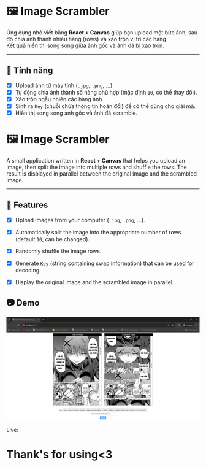 
# 🖼️ Image Scrambler

Ứng dụng nhỏ viết bằng **React + Canvas** giúp bạn upload một bức ảnh, sau đó chia ảnh thành nhiều hàng (rows) và xáo trộn vị trí các hàng.  
Kết quả hiển thị song song giữa ảnh gốc và ảnh đã bị xáo trộn.

---

## 🚀 Tính năng

- [x] Upload ảnh từ máy tính (`.jpg`, `.png`, …).
- [x] Tự động chia ảnh thành số hàng phù hợp (mặc định `10`, có thể thay đổi).
- [x] Xáo trộn ngẫu nhiên các hàng ảnh.
- [x] Sinh ra `Key` (chuỗi chứa thông tin hoán đổi) để có thể dùng cho giải mã.
- [x] Hiển thị song song ảnh gốc và ảnh đã scramble.

# 🖼️ Image Scrambler

A small application written in **React + Canvas** that helps you upload an image, then split the image into multiple rows and shuffle the rows. 
The result is displayed in parallel between the original image and the scrambled image.

---

## 🚀 Features

- [x] Upload images from your computer (`.jpg`, `.png`, …).

- [x] Automatically split the image into the appropriate number of rows (default `10`, can be changed).

- [x] Randomly shuffle the image rows.

- [x] Generate `Key` (string containing swap information) that can be used for decoding.

- [x] Display the original image and the scrambled image in parallel.

## 📷 Demo
<p align="center">
  <img src="images/image.png" alt="Demo Screenshot" width="600"/>
</p>

<span>Live: </span>

# Thank's for using<3